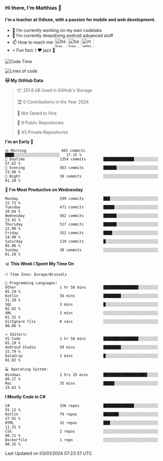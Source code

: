 ### Hi there, I'm Matthias 👋

#### I'm a teacher at Odisee, with a passion for mobile and web development.

- 🔭 I’m currently working on my own codelabs
- 🌱 I’m currently deepdiving android advanced stuff
- 📫 How to reach me: <a href="https://dev.to/batjas" target="_blank"><img align="center" src="https://raw.githubusercontent.com/rahuldkjain/github-profile-readme-generator/master/src/images/icons/Social/devto.svg" alt="batjas" height="30" width="40" /></a>
<a href="https://twitter.com/batjas" target="_blank"><img align="center" src="https://raw.githubusercontent.com/rahuldkjain/github-profile-readme-generator/master/src/images/icons/Social/twitter.svg" alt="batjas" height="30" width="40" /></a>
<a href="https://linkedin.com/in/matthiasdruwé" target="_blank"><img align="center" src="https://raw.githubusercontent.com/rahuldkjain/github-profile-readme-generator/master/src/images/icons/Social/linked-in-alt.svg" alt="matthiasdruwé" height="30" width="40" /></a>
- ⚡ Fun fact: I ❤ jazz 🎷


<!--START_SECTION:waka-->
![Code Time](http://img.shields.io/badge/Code%20Time-969%20hrs%2056%20mins-blue)

![Lines of code](https://img.shields.io/badge/From%20Hello%20World%20I%27ve%20Written-2.6%20million%20lines%20of%20code-blue)

**🐱 My GitHub Data** 

> 📦 251.6 kB Used in GitHub's Storage 
 > 
> 🏆 0 Contributions in the Year 2024
 > 
> 🚫 Not Opted to Hire
 > 
> 📜 9 Public Repositories 
 > 
> 🔑 43 Private Repositories 
 > 
**I'm an Early 🐤** 

```text
🌞 Morning                403 commits         ████░░░░░░░░░░░░░░░░░░░░░   17.15 % 
🌆 Daytime                1354 commits        ██████████████░░░░░░░░░░░   57.62 % 
🌃 Evening                563 commits         ██████░░░░░░░░░░░░░░░░░░░   23.96 % 
🌙 Night                  30 commits          ░░░░░░░░░░░░░░░░░░░░░░░░░   01.28 % 
```
📅 **I'm Most Productive on Wednesday** 

```text
Monday                   299 commits         ███░░░░░░░░░░░░░░░░░░░░░░   12.72 % 
Tuesday                  471 commits         █████░░░░░░░░░░░░░░░░░░░░   20.04 % 
Wednesday                562 commits         ██████░░░░░░░░░░░░░░░░░░░   23.91 % 
Thursday                 517 commits         ██████░░░░░░░░░░░░░░░░░░░   22.00 % 
Friday                   352 commits         ████░░░░░░░░░░░░░░░░░░░░░   14.98 % 
Saturday                 119 commits         █░░░░░░░░░░░░░░░░░░░░░░░░   05.06 % 
Sunday                   30 commits          ░░░░░░░░░░░░░░░░░░░░░░░░░   01.28 % 
```


📊 **This Week I Spent My Time On** 

```text
🕑︎ Time Zone: Europe/Brussels

💬 Programming Languages: 
Other                    1 hr 58 mins        ████████████████░░░░░░░░░   65.19 % 
Kotlin                   56 mins             ████████░░░░░░░░░░░░░░░░░   31.39 % 
SQL                      3 mins              █░░░░░░░░░░░░░░░░░░░░░░░░   02.02 % 
XML                      2 mins              ░░░░░░░░░░░░░░░░░░░░░░░░░   01.32 % 
GitIgnore file           0 secs              ░░░░░░░░░░░░░░░░░░░░░░░░░   00.06 % 

🔥 Editors: 
VS Code                  1 hr 58 mins        ████████████████░░░░░░░░░   65.19 % 
Android Studio           59 mins             ████████░░░░░░░░░░░░░░░░░   32.79 % 
DataGrip                 3 mins              █░░░░░░░░░░░░░░░░░░░░░░░░   02.02 % 

💻 Operating System: 
Windows                  2 hrs 25 mins       ████████████████████░░░░░   80.17 % 
Mac                      35 mins             █████░░░░░░░░░░░░░░░░░░░░   19.83 % 
```

**I Mostly Code in C#** 

```text
C#                       156 repos           ██████████████░░░░░░░░░░░   55.12 % 
Kotlin                   79 repos            ███████░░░░░░░░░░░░░░░░░░   27.92 % 
HTML                     32 repos            ███░░░░░░░░░░░░░░░░░░░░░░   11.31 % 
CSS                      2 repos             ░░░░░░░░░░░░░░░░░░░░░░░░░   00.71 % 
Dockerfile               1 repo              ░░░░░░░░░░░░░░░░░░░░░░░░░   00.35 % 
```




 Last Updated on 03/01/2024 07:23:37 UTC
<!--END_SECTION:waka-->
